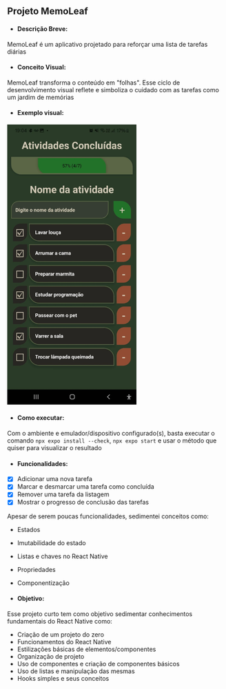 ## Projeto MemoLeaf

- #### Descrição Breve:

MemoLeaf é um aplicativo projetado para reforçar uma lista de tarefas diárias

- #### Conceito Visual:


MemoLeaf transforma o conteúdo em "folhas". Esse ciclo de desenvolvimento visual reflete e simboliza o cuidado com as tarefas como um jardim de memórias

- #### Exemplo visual:
<img src=./misc/showcase-memoleaf.jpeg width=300px >

- #### Como executar:

Com o ambiente e emulador/dispositivo configurado(s), basta executar o comando `npx expo install --check`, `npx expo start` e usar o método que quiser para visualizar o resultado

- #### Funcionalidades:

- [x] Adicionar uma nova tarefa
- [x] Marcar e desmarcar uma tarefa como concluída
- [x] Remover uma tarefa da listagem
- [x] Mostrar o progresso de conclusão das tarefas

Apesar de serem poucas funcionalidades, sedimentei conceitos como:

- Estados
- Imutabilidade do estado
- Listas e chaves no React Native
- Propriedades
- Componentização


- #### Objetivo:

Esse projeto curto tem como objetivo sedimentar conhecimentos fundamentais do React Native como:

- Criação de um projeto do zero
- Funcionamentos do React Native
- Estilizações básicas de elementos/componentes
- Organização de projeto
- Uso de componentes e criação de componentes básicos
- Uso de listas e manipulação das mesmas
- Hooks simples e seus conceitos